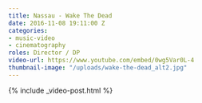 ```yaml
---
title: Nassau - Wake The Dead
date: 2016-11-08 19:11:00 Z
categories:
- music-video
- cinematography
roles: Director / DP
video-url: https://www.youtube.com/embed/0wg5Var0L-4
thumbnail-image: "/uploads/wake-the-dead_alt2.jpg"
---
```


{% include _video-post.html %}
